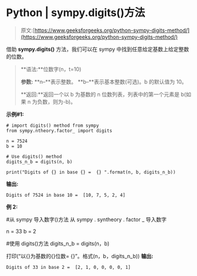 # Python | sympy.digits()方法

> 原文:[https://www.geeksforgeeks.org/python-sympy-digits-method/](https://www.geeksforgeeks.org/python-sympy-digits-method/)

借助 **sympy.digits()** 方法，我们可以在 sympy 中找到任意给定基数上给定整数的位数。

> **语法:**位数字(n，t=10)
> 
> **参数:**
> **n–**表示整数。
> **b–**表示基本整数(可选)。b 的默认值为 10。
> 
> **返回:**返回一个以 b 为基数的 n 位数列表，列表中的第一个元素是 b(如果 n 为负数，则为-b)。

**示例#1:**

```
# import digits() method from sympy
from sympy.ntheory.factor_ import digits

n = 7524
b = 10

# Use digits() method 
digits_n_b = digits(n, b) 

print("Digits of {} in base {} =  {} ".format(n, b, digits_n_b)) 
```

**输出:**

```
Digits of 7524 in base 10 =  [10, 7, 5, 2, 4] 

```

**例 2:**

#从 sympy 导入数字()方法
从 sympy . syntheory . factor _ 导入数字

n = 33
b = 2

#使用 digits()方法
digits_n_b = digits(n，b)

打印(“以{}为基数的{}位数= {}”。格式(n，b，digits_n_b))
**输出:**

```
Digits of 33 in base 2 =  [2, 1, 0, 0, 0, 0, 1] 

```